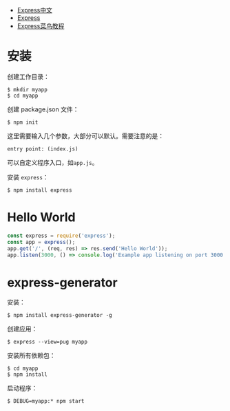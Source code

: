 * [Express中文](http://www.expressjs.com.cn/)
* [Express](http://expressjs.com/)
* [Express菜鸟教程](https://www.runoob.com/nodejs/nodejs-express-framework.html)

# 安装
创建工作目录：  
```
$ mkdir myapp
$ cd myapp
```
创建 package.json 文件：  
```
$ npm init
```
这里需要输入几个参数，大部分可以默认。需要注意的是：  
```
entry point: (index.js)
```
可以自定义程序入口，如`app.js`。

安装 `express`：  
```
$ npm install express
```

# Hello World
```js
const express = require('express');
const app = express();
app.get('/', (req, res) => res.send('Hello World'));
app.listen(3000, () => console.log('Example app listening on port 3000'));
```

# express-generator
安装：  
```
$ npm install express-generator -g
```
创建应用：  
```
$ express --view=pug myapp
```
安装所有依赖包：  
```
$ cd myapp
$ npm install
```
启动程序：  
```
$ DEBUG=myapp:* npm start
```
